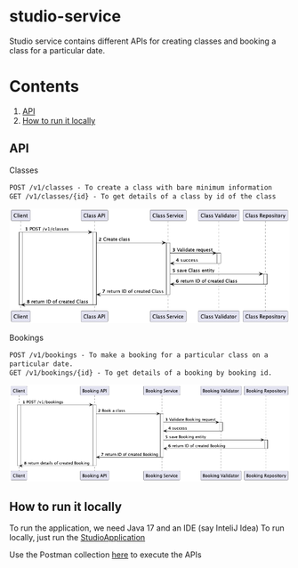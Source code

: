 # studio-service
Studio service contains different APIs for creating classes and booking a class for a particular date.

# Contents
   1. [API](#api)
   2. [How to run it locally](#how-to-run-it-locally)
   
## API
Classes
```
POST /v1/classes - To create a class with bare minimum information 
GET /v1/classes/{id} - To get details of a class by id of the class
```

![image](https://github.com/brijeshguptakol/studio-service/blob/main/docs/diagrams/Add%20new%20class.png)


Bookings
```
POST /v1/bookings - To make a booking for a particular class on a particular date.
GET /v1/bookings/{id} - To get details of a booking by booking id.
```

![image](https://github.com/brijeshguptakol/studio-service/blob/main/docs/diagrams/Book%20a%20class.png)


## How to run it locally
To run the application, we need Java 17 and an IDE (say InteliJ Idea)
To run locally, just run the [StudioApplication](https://github.com/brijeshguptakol/studio-service/blob/70b549dd100377473b3b4b7b2b431de7f80a7c5f/src/main/java/com/brijesh/studio/StudioApplication.java#L9)

Use the Postman collection [here](https://github.com/brijeshguptakol/studio-service/tree/main/src/main/java/com/brijesh/studio/web/postman) to execute the APIs
